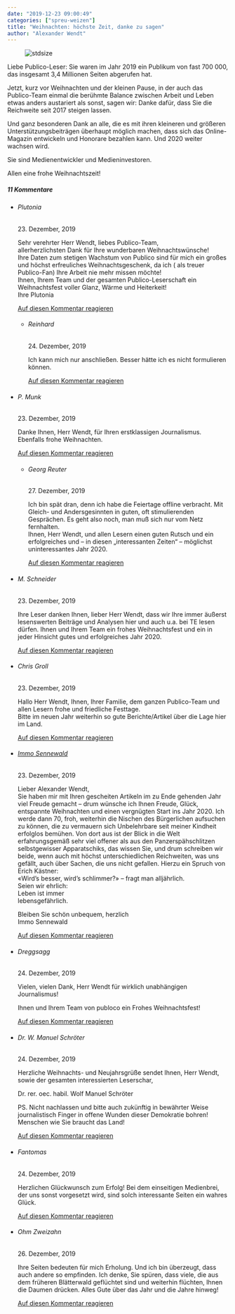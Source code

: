 ```yaml
---
date: "2019-12-23 09:00:49"
categories: ["spreu-weizen"]
title: "Weihnachten: höchste Zeit, danke zu sagen"
author: "Alexander Wendt"
---
```



<figure>
<img src="https://www.publicomag.com/wp-content/uploads/2019/12/Bildschirmfoto-2019-12-22-um-22.28.10.png" alt=stdsize>
</figure>


Liebe Publico-Leser: Sie waren im Jahr 2019 ein Publikum von fast 700 000, das insgesamt 3,4 Millionen Seiten abgerufen hat.

<!--more-->

Jetzt, kurz vor Weihnachten und der kleinen Pause, in der auch das Publico-Team einmal die berühmte Balance zwischen Arbeit und Leben etwas anders austariert als sonst, sagen wir: Danke dafür, dass Sie die Reichweite seit 2017 steigen lassen.

Und ganz besonderen Dank an alle, die es mit ihren kleineren und größeren Unterstützungsbeiträgen überhaupt möglich machen, dass sich das Online-Magazin entwickeln und Honorare bezahlen kann. Und 2020 weiter wachsen wird.

Sie sind Medienentwickler und Medieninvestoren.

Allen eine frohe Weihnachtszeit!



<!--more-->
<h5 class="comments-h">
11 Kommentare </h5>
<ul class="commentlist">
<li class="comment even thread-even depth-1 clearfix" id="li-comment-25932">
<h6 class="author">Plutonia</h6> <span class="date">23. Dezember, 2019</span>



Sehr verehrter Herr Wendt, liebes Publico-Team,<br>
allerherzlichsten Dank für Ihre wunderbaren Weihnachtswünsche!<br>
Ihre Daten zum stetigen Wachstum von Publico sind für mich ein großes und höchst erfreuliches Weihnachtsgeschenk, da ich ( als treuer Publico-Fan) Ihre Arbeit nie mehr missen möchte!<br>
Ihnen, Ihrem Team und der gesamten Publico-Leserschaft ein Weihnachtsfest voller Glanz, Wärme und Heiterkeit!<br>
Ihre Plutonia

<a rel="nofollow" class="comment-reply-link" href="#comment-25932" data-commentid="25932" data-postid="10246" data-belowelement="comment-25932" data-respondelement="respond" data-replyto="Antworte auf Plutonia" aria-label="Antworte auf Plutonia">Auf diesen Kommentar reagieren</a> 


<ul class="children">
<li class="comment odd alt depth-2 clearfix" id="li-comment-26145">
<h6 class="author">Reinhard</h6> <span class="date">24. Dezember, 2019</span>



Ich kann mich nur anschließen. Besser hätte ich es nicht formulieren können.

<a rel="nofollow" class="comment-reply-link" href="#comment-26145" data-commentid="26145" data-postid="10246" data-belowelement="comment-26145" data-respondelement="respond" data-replyto="Antworte auf Reinhard" aria-label="Antworte auf Reinhard">Auf diesen Kommentar reagieren</a> 


</li>
</ul>
</li>
<li class="comment even thread-odd thread-alt depth-1 clearfix" id="li-comment-25935">
<h6 class="author">P. Munk</h6> <span class="date">23. Dezember, 2019</span>



Danke Ihnen, Herr Wendt, für Ihren erstklassigen Journalismus.<br>
Ebenfalls frohe Weihnachten.

<a rel="nofollow" class="comment-reply-link" href="#comment-25935" data-commentid="25935" data-postid="10246" data-belowelement="comment-25935" data-respondelement="respond" data-replyto="Antworte auf P. Munk" aria-label="Antworte auf P. Munk">Auf diesen Kommentar reagieren</a> 


<ul class="children">
<li class="comment odd alt depth-2 clearfix" id="li-comment-26464">
<h6 class="author">Georg Reuter</h6> <span class="date">27. Dezember, 2019</span>



Ich bin spät dran, denn ich habe die Feiertage offline verbracht. Mit Gleich- und Andersgesinnten in guten, oft stimulierenden Gesprächen. Es geht also noch, man muß sich nur vom Netz fernhalten.<br>
Ihnen, Herr Wendt, und allen Lesern einen guten Rutsch und ein erfolgreiches und &#8211; in diesen „interessanten Zeiten“ &#8211; möglichst uninteressantes Jahr 2020.

<a rel="nofollow" class="comment-reply-link" href="#comment-26464" data-commentid="26464" data-postid="10246" data-belowelement="comment-26464" data-respondelement="respond" data-replyto="Antworte auf Georg Reuter" aria-label="Antworte auf Georg Reuter">Auf diesen Kommentar reagieren</a> 


</li>
</ul>
</li>
<li class="comment even thread-even depth-1 clearfix" id="li-comment-25950">
<h6 class="author">M. Schneider</h6> <span class="date">23. Dezember, 2019</span>



Ihre Leser danken Ihnen, lieber Herr Wendt, dass wir Ihre immer äußerst lesenswerten Beiträge und Analysen hier und auch u.a. bei TE lesen dürfen. Ihnen und Ihrem Team ein frohes Weihnachtsfest und ein in jeder Hinsicht gutes und erfolgreiches Jahr 2020.

<a rel="nofollow" class="comment-reply-link" href="#comment-25950" data-commentid="25950" data-postid="10246" data-belowelement="comment-25950" data-respondelement="respond" data-replyto="Antworte auf M. Schneider" aria-label="Antworte auf M. Schneider">Auf diesen Kommentar reagieren</a> 


</li>
<li class="comment odd alt thread-odd thread-alt depth-1 clearfix" id="li-comment-25966">
<h6 class="author">Chris Groll</h6> <span class="date">23. Dezember, 2019</span>



Hallo Herr Wendt, Ihnen, Ihrer Familie, dem ganzen Publico-Team und allen Lesern frohe und friedliche Festtage.<br>
Bitte im neuen Jahr weiterhin so gute Berichte/Artikel über die Lage hier im Land.

<a rel="nofollow" class="comment-reply-link" href="#comment-25966" data-commentid="25966" data-postid="10246" data-belowelement="comment-25966" data-respondelement="respond" data-replyto="Antworte auf Chris Groll" aria-label="Antworte auf Chris Groll">Auf diesen Kommentar reagieren</a> 


</li>
<li class="comment even thread-even depth-1 clearfix" id="li-comment-25985">
<h6 class="author"><a href="https://immosennewald.com" class="url" rel="ugc external nofollow">Immo Sennewald</a></h6> <span class="date">23. Dezember, 2019</span>



Lieber Alexander Wendt,<br>
Sie haben mir mit Ihren gescheiten Artikeln im zu Ende gehenden Jahr viel Freude gemacht &#8211; drum wünsche ich Ihnen Freude, Glück, entspannte Weihnachten und einen vergnügten Start ins Jahr 2020. Ich werde dann 70, froh, weiterhin die Nischen des Bürgerlichen aufsuchen zu können, die zu vermauern sich Unbelehrbare seit meiner Kindheit erfolglos bemühen. Von dort aus ist der Blick in die Welt erfahrungsgemäß sehr viel offener als aus den Panzerspähschlitzen selbstgewisser Apparatschiks, das wissen Sie, und drum schreiben wir beide, wenn auch mit höchst unterschiedlichen Reichweiten, was uns gefällt, auch über Sachen, die uns nicht gefallen. Hierzu ein Spruch von Erich Kästner:<br>
«Wird&#8217;s besser, wird&#8217;s schlimmer?» &#8211; fragt man alljährlich.<br>
Seien wir ehrlich:<br>
Leben ist immer<br>
lebensgefährlich.

Bleiben Sie schön unbequem, herzlich<br>
Immo Sennewald

<a rel="nofollow" class="comment-reply-link" href="#comment-25985" data-commentid="25985" data-postid="10246" data-belowelement="comment-25985" data-respondelement="respond" data-replyto="Antworte auf Immo Sennewald" aria-label="Antworte auf Immo Sennewald">Auf diesen Kommentar reagieren</a> 


</li>
<li class="comment odd alt thread-odd thread-alt depth-1 clearfix" id="li-comment-26074">
<h6 class="author">Dreggsagg</h6> <span class="date">24. Dezember, 2019</span>



Vielen, vielen Dank, Herr Wendt für wirklich unabhängigen Journalismus!

Ihnen und Ihrem Team von publoco ein Frohes Weihnachtsfest!

<a rel="nofollow" class="comment-reply-link" href="#comment-26074" data-commentid="26074" data-postid="10246" data-belowelement="comment-26074" data-respondelement="respond" data-replyto="Antworte auf Dreggsagg" aria-label="Antworte auf Dreggsagg">Auf diesen Kommentar reagieren</a> 


</li>
<li class="comment even thread-even depth-1 clearfix" id="li-comment-26087">
<h6 class="author">Dr. W. Manuel Schröter</h6> <span class="date">24. Dezember, 2019</span>



Herzliche Weihnachts- und Neujahrsgrüße sendet Ihnen, Herr Wendt, sowie der gesamten interessierten Leserschar,

Dr. rer. oec. habil. Wolf Manuel Schröter

PS. Nicht nachlassen und bitte auch zukünftig in bewährter Weise journalistisch Finger in offene Wunden dieser Demokratie bohren! Menschen wie Sie braucht das Land!

<a rel="nofollow" class="comment-reply-link" href="#comment-26087" data-commentid="26087" data-postid="10246" data-belowelement="comment-26087" data-respondelement="respond" data-replyto="Antworte auf Dr. W. Manuel Schröter" aria-label="Antworte auf Dr. W. Manuel Schröter">Auf diesen Kommentar reagieren</a> 


</li>
<li class="comment odd alt thread-odd thread-alt depth-1 clearfix" id="li-comment-26120">
<h6 class="author">Fantomas</h6> <span class="date">24. Dezember, 2019</span>



Herzlichen Glückwunsch zum Erfolg! Bei dem einseitigen Medienbrei, der uns sonst vorgesetzt wird, sind solch interessante Seiten ein wahres Glück.

<a rel="nofollow" class="comment-reply-link" href="#comment-26120" data-commentid="26120" data-postid="10246" data-belowelement="comment-26120" data-respondelement="respond" data-replyto="Antworte auf Fantomas" aria-label="Antworte auf Fantomas">Auf diesen Kommentar reagieren</a> 


</li>
<li class="comment even thread-even depth-1 clearfix" id="li-comment-26418">
<h6 class="author">Ohm Zweizahn</h6> <span class="date">26. Dezember, 2019</span>



Ihre Seiten bedeuten für mich Erholung. Und ich bin überzeugt, dass auch andere so empfinden. Ich denke, Sie spüren, dass viele, die aus dem früheren Blätterwald geflüchtet sind und weiterhin flüchten, Ihnen die Daumen drücken. Alles Gute über das Jahr und die Jahre hinweg!

<a rel="nofollow" class="comment-reply-link" href="#comment-26418" data-commentid="26418" data-postid="10246" data-belowelement="comment-26418" data-respondelement="respond" data-replyto="Antworte auf Ohm Zweizahn" aria-label="Antworte auf Ohm Zweizahn">Auf diesen Kommentar reagieren</a> 


</li>
</ul>
